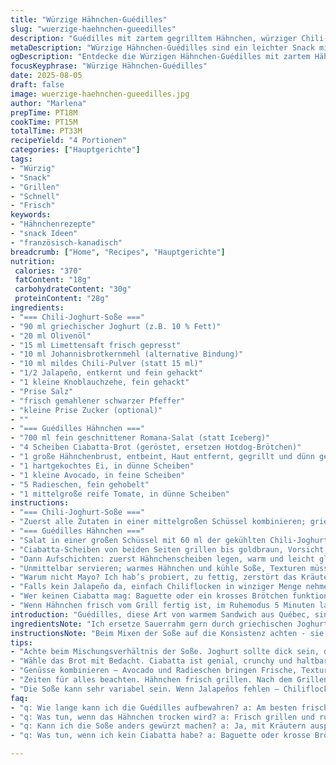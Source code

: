 ```yaml
---
title: "Würzige Hähnchen-Guédilles"
slug: "wuerzige-haehnchen-gueedilles"
description: "Guédilles mit zartem gegrilltem Hähnchen, würziger Chili-Joghurt-Soße, knackiger Romaine-Salat, Avocado und Radieschen. Ein frischer, leicht scharfer Snack mit geröstetem Ciabatta statt Hotdog-Brötchen. Perfekt für spontanes Mittagessen, schnelle Zubereitung ohne großen Aufwand. Chili-Pulver wurde reduziert, Johannisbrotkernmehl als Bindemittel beigemischt, ersetzt Sahne durch griechischen Joghurt – weniger Fett, mehr Protein. Soße mit Limettenabrieb frisch aufgepeppt, sorgt für mehr Aroma, minimaler Zucker-Ausgleich für milde Süße, die sonst fehlt. Zusammenspiel von geröstetem Brot, warmem Hähnchen, knusprigem Gemüse und cremiger Soße – angenehme Texturkontraste. Natrium wird durch reduzierte Salzmenge gesenkt, ohne Geschmackseinbußen. Jeder Bissen zeigt die Balance von Schärfe, Frische und Cremigkeit."
metaDescription: "Würzige Hähnchen-Guédilles sind ein leichter Snack mit knusprigem Brot, frisch gegrilltem Hähnchen und würziger Soße. Ideal für schnelle Mittagessen."
ogDescription: "Entdecke die Würzigen Hähnchen-Guédilles mit zartem Hähnchen, knackigem Gemüse und cremiger Soße – ein Genuss für jeden Snackliebhaber."
focusKeyphrase: "Würzige Hähnchen-Guédilles"
date: 2025-08-05
draft: false
image: wuerzige-haehnchen-gueedilles.jpg
author: "Marlena"
prepTime: PT18M
cookTime: PT15M
totalTime: PT33M
recipeYield: "4 Portionen"
categories: ["Hauptgerichte"]
tags:
- "Würzig"
- "Snack"
- "Grillen"
- "Schnell"
- "Frisch"
keywords:
- "Hähnchenrezepte"
- "snack Ideen"
- "französisch-kanadisch"
breadcrumb: ["Home", "Recipes", "Hauptgerichte"]
nutrition: 
 calories: "370"
 fatContent: "18g"
 carbohydrateContent: "30g"
 proteinContent: "28g"
ingredients:
- "=== Chili-Joghurt-Soße ==="
- "90 ml griechischer Joghurt (z.B. 10 % Fett)"
- "20 ml Olivenöl"
- "15 ml Limettensaft frisch gepresst"
- "10 ml Johannisbrotkernmehl (alternative Bindung)"
- "10 ml mildes Chili-Pulver (statt 15 ml)"
- "1/2 Jalapeño, entkernt und fein gehackt"
- "1 kleine Knoblauchzehe, fein gehackt"
- "Prise Salz"
- "frisch gemahlener schwarzer Pfeffer"
- "kleine Prise Zucker (optional)"
- ""
- "=== Guédilles Hähnchen ==="
- "700 ml fein geschnittener Romana-Salat (statt Iceberg)"
- "4 Scheiben Ciabatta-Brot (geröstet, ersetzen Hotdog-Brötchen)"
- "1 große Hähnchenbrust, entbeint, Haut entfernt, gegrillt und dünn geschnitten"
- "1 hartgekochtes Ei, in dünne Scheiben"
- "1 kleine Avocado, in feine Scheiben"
- "5 Radieschen, fein gehobelt"
- "1 mittelgroße reife Tomate, in dünne Scheiben"
instructions:
- "=== Chili-Joghurt-Soße ==="
- "Zuerst alle Zutaten in einer mittelgroßen Schüssel kombinieren; griechischer Joghurt statt Sauerrahm für festeren Halt und mehr Protein; Johannisbrotkernmehl gut unterrühren - es dickt an, bindet Flüssigkeit, sorgt für cremige Konsistenz. Chili-Pulver reduzieren, damit die Soße nicht zu scharf wird; achte auf den typischen rubinroten Farbton und das leichte Knistern, wenn du Knoblauch und Chili mischst. Abschmecken mit Salz, Pfeffer und minimal Zucker, um Säure zu balancieren. Im Kühlschrank mindestens 30 Minuten durchziehen lassen; manchmal setze ich extra Limettenschale dazu, für frischeren Kick. Soße muss recht dickflüssig sein – das verhindert, dass Brot aufweicht."
- "=== Guédilles Hähnchen ==="
- "Salat in einer großen Schüssel mit 60 ml der gekühlten Chili-Joghurt-Soße vermengen. Romana kein Ersatz für Iceberg wegen besserem Biss und Geschmack, der weichere Eisberg verliert schnell an Struktur. Die Mischung soll knackig, glänzend sein, keine Wasserpfützen am Boden."
- "Ciabatta-Scheiben von beiden Seiten grillen bis goldbraun, Vorsicht, nicht verbrennen! Das Rösten bringt nussige Noten, macht den Brotgeschmack interessanter und widerstandsfähig gegen Soße. Innen großzügig mit der Soße bestreichen, aber nicht zu viel, sonst wird’s matschig."
- "Dann Aufschichten: zuerst Hähnchenscheiben legen, warm und leicht glühend in der Mitte, darauf Eier und Tomate in Ordnung legen. Wichtig: Avocado und Radieschen nicht unterschätzen – sie geben Frische, Buttrigkeit (Avocado) und knackigen Schärfer (Radieschen) dazu. Restlichen Salat obenauf geben, bevor du das Brot zuklappst."
- "Unmittelbar servieren; warmes Hähnchen und kühle Soße, Texturen müssen aufeinander treffen. Wenn du es stehen lässt, wird das Brot feucht und der Knuspereffekt geht verloren. Am besten passt ein Glas kaltes Cola oder ein leichtes Bier dazu, um die Schärfe zu mildern."
- "Warum nicht Mayo? Ich hab’s probiert, zu fettig, zerstört das Kräuteraroma. Joghurt gibt Frische, und Limette bringt Saftigkeit. Auch ohne Nüsse so eine cremige, spannende Note."
- "Falls kein Jalapeño da, einfach Chiliflocken in winziger Menge nehmen, aber sparsam, sonst wird es zu scharf."
- "Wer keinen Ciabatta mag: Baguette oder ein krosses Brötchen funktionieren auch. Wichtig: knusprig und nicht zu porös."
- "Wenn Hähnchen frisch vom Grill fertig ist, im Ruhemodus 5 Minuten lagern - Fleisch bleibt mit Saft, lässt sich besser schneiden; springt sonst auseinander, wenn zu heiß. Das war ein Fehler, den ich am Anfang machte."
introduction: "Guédilles, diese Art von warmem Sandwich aus Québec, sind eine wunderschöne Studie in Texturen und Geschmackskontrasten. Ich bin immer wieder fasziniert, wie einfache Zutaten eine spannende Kombination ergeben, wenn man auf Details achtet. Ein bisschen würziger Joghurt als Soße, genau richtig mit Chili und Limette, und der knackige Salat – das ergibt zusammen ein Essen mit Ecken und Kanten, nicht totgebraten oder weich. Die Wahl der Brotsorte beeinflusst viel, ich tausche oft Hotdog-Brötchen gegen Ciabatta, weil es den Biss bringt, der hier so fehlt. Außerdem sollte das Hähnchen nicht zu trocken sein, am besten frisch gegrillt und nicht abgepackt. Kleine Tricks wie Johannisbrotkernmehl für die Soße machen den Unterschied zwischen billig und handwerklich gut. Die Kombination mit Avocado und Radieschen setzt neue Akzente, bringt Frische und milde Schärfe. Wenn du Tricks für sibirische Winterabende brauchst, ist das eine tolle, schnelle Sache."
ingredientsNote: "Ich ersetze Sauerrahm gern durch griechischen Joghurt für mehr Proteingehalt und weniger Fett. Das Johannisbrotkernmehl ist ein kleiner Geheimtipp, um die Soße dicker und cremiger zu machen ohne zusätzliche Bindemittel, die oft den Geschmack verfälschen. Statt Icebergsalat habe ich Romana genommen – der ist fester und behält besser die Form, gerade wenn die Soße dran kommt, sonst wird’s schnell matschig. Radieschen geben einen leicht pfeffrigen Crunch, den ich nicht mehr missen möchte. Die Halbe Jalapeño kann man durch milde Peperoni ersetzen, wenn Empfindlichkeit gegen Schärfe besteht. Ciabatta bringt Röstaromen, besser als normales Hotdog-Brötchen, das sonst nach Watte schmeckt. Hähnchen frisch grillen und kurz ruhen lassen, Schnitttechnik: quer zur Faser fasert weniger auf. All das verbessert das Sandwich. Tomate sollte fest, aber reif sein, keine matschigen Sorten. Avocado nicht zu reif nehmen, sonst wird’s matschig."
instructionsNote: "Beim Mixen der Soße auf die Konsistenz achten - sie soll dick, aber cremig sein, um gut am Brot haften zu bleiben. Zu dünn heißt weiches Brot am Ende. Das Bindemittel hilft viel, ohne Texturverlust. Salat nur mit einem Teil der Soße mischen, sonst wird’s wässrig. Brot richtig rösten – wichtiger Schritt für Kontrast, ohne ihn wird alles langweilig. Beim Schichten: erst die schwereren Zutaten, Hähnchen dann Ei und Tomate, dann die luftigen und knackigen – so sackt das Sandwich nicht zusammen. Sofort servieren, länger stehen lassen ist keine Option. Das Zusammenspiel von warmem Fleisch, kühler Soße und frischem Gemüse ist zentral. Temperatur- und Texturunterschiede sollten man gegenüberstellen, sonst wird es eintönig. Praktisch: Soße vorab herstellen, dann nur schnell zusammenbauen. Falls kein Grill, Hähnchen in der Pfanne mit etwas Öl bei mittlerer Hitze garen, entsteht weniger Rauch, kontrollierte Kruste, besser als Mikrowelle."
tips:
- "Achte beim Mischungsverhältnis der Soße. Joghurt sollte dick sein, damit er am Brot haftet. Zu dünne Soße macht das Brot matschig. Johannisbrotkernmehl hilft gut. Es hält alles zusammen ohne fluffig zu sein."
- "Wähle das Brot mit Bedacht. Ciabatta ist genial, crunchy und haltbar. Rösten ist der Schlüssel. Es bringt Röstaromen, bei der Hitze genau hinsehen. Zu lange rösten macht es bitter, bräunlich aber nicht schwarz."
- "Genüsse kombinieren – Avocado und Radieschen bringen Frische, Textur. Radieschen müssen wirklich knackig sein, Avocado sollte nicht überreif sein. Das gibt die Butterigkeit, die wichtig ist für einen perfekten Biss."
- "Zeiten für alles beachten. Hähnchen frisch grillen. Nach dem Grillen ruhen lassen. Hilft, die Säfte zu halten. Wenn du Hähnchen in der Pfanne machst, achte auf mittlere Hitze, Klang überprüfen. Es sollte singen, aber nicht zischeln."
- "Die Soße kann sehr variabel sein. Wenn Jalapeños fehlen – Chiliflocken sind eine Option. Aber vorsichtig dosieren. Alternativen können auch Peperoni sein für die Milderen. Jeder sollte den perfekten Kick finden."
faq:
- "q: Wie lange kann ich die Guédilles aufbewahren? a: Am besten frisch genießen. Ein paar Stunden im Kühlschrank sind okay. Brot wird weich. Alternativen sind eingefroren werden können für spätere Snacks. Schmeckt dann nicht."
- "q: Was tun, wenn das Hähnchen trocken wird? a: Frisch grillen und ruhen. Wenn gekocht, nicht zu heiß fahren. Hitze reduzieren, langsamer garen. Sonst vermeiden, das Saugen heißt, es verliert Wasserdampf."
- "q: Kann ich die Soße anders gewürzt machen? a: Ja, mit Kräutern ausprobieren. Frische ist wichtig, z.B. Petersilie oder Koriander. Auch Zitrone als Alternative für den Limettengeschmack. Aber auf Chilis achten, Schärfe ausbalancieren."
- "q: Was tun, wenn ich kein Ciabatta habe? a: Baguette oder krosse Brötchen sind gute Alternativen. Wichtig ist die Textur. Nicht weich, sondern geröstet schön sein. Brötchen kurz im Ofen rösten wenn sie frisch sind."

---
```

